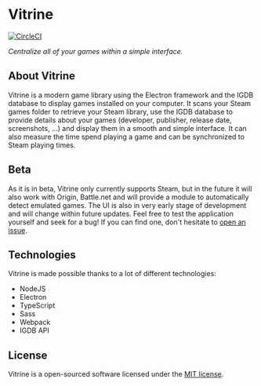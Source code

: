 # Vitrine
[![CircleCI](https://circleci.com/gh/paul-roman/vitrine.svg?style=svg)](https://circleci.com/gh/paul-roman/vitrine)

_Centralize all of your games within a simple interface._

## About Vitrine

Vitrine is a modern game library using the Electron framework and the IGDB database to display games installed on your computer. It scans your Steam games folder to retrieve your Steam library, use the IGDB database to provide details about your games (developer, publisher, release date, screenshots, ...) and display them in a smooth and simple interface. It can also measure the time spend playing a game and can be synchronized to Steam playing times.

## Beta

As it is in beta, Vitrine only currently supports Steam, but in the future it will also work with Origin, Battle.net and will provide a module to automatically detect emulated games. The UI is also in very early stage of development and will change within future updates. Feel free to test the application yourself and seek for a bug! If you can find one, don't hesitate to [open an issue](https://github.com/paul-roman/vitrine/issues/new).

## Technologies

Vitrine is made possible thanks to a lot of different technologies:
- NodeJS
- Electron
- TypeScript
- Sass
- Webpack
- IGDB API

## License

Vitrine is a open-sourced software licensed under the [MIT license](http://opensource.org/licenses/MIT).
